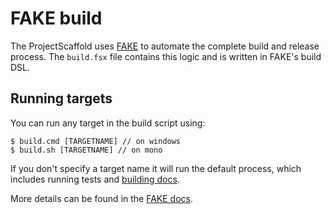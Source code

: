 # FAKE build

The ProjectScaffold uses [FAKE](http://fsharp.github.io/FAKE/) to automate the complete build and release process.
The `build.fsx` file contains this logic and is written in FAKE's build DSL.

## Running targets 

You can run any target in the build script using:

    $ build.cmd [TARGETNAME] // on windows
    $ build.sh [TARGETNAME] // on mono
    
If you don't specify a target name it will run the default process, which includes running tests and [building docs](writing-docs.html).
    
More details can be found in the [FAKE docs](http://fsharp.github.io/FAKE/).